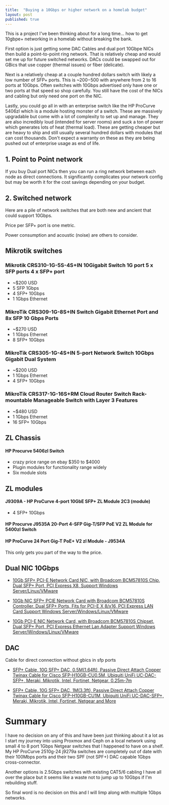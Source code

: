 ```yaml
---
title:  "Buying a 10Gbps or higher network on a homelab budget"
layout: post
published: true
---
```


This is a project I've been thinking about for a long time...  how to get 10gbpe+ networking in a homelab without breaking the bank.

First option is just getting some DAC Cables and dual port 10Gbpe NICs then build a point-to-point ring network. That is relatively cheap and would set me up for future switched networks.  DACs could be swapped out for GBics that use copper (thermal issues) or fiber (delicate).

Next is a relatively cheap at a couple hundred dollars switch with likely a low number of SFP+ ports. This is ~$200-$500 with anywhere from 2 to 16 ports at 10Gbps. Often switches with 10Gbps advertised only have one or two ports at that speed so shop carefully. You still have the cost of the NICs and cabling but only need one port on the NIC.

Lastly, you could go all in with an enterprise switch like the HP ProCurve 5406zl which is a module hosting monster of a switch. These are massively upgradable but come with a lot of complexity to set up and manage. They are also incredibly loud (intended for server rooms) and suck a ton of power which generates lots of heat (thermal load). These are getting cheaper but are heavy to ship and still usually several hundred dollars with modules that can cost thousands. Don't expect a warranty on these as they are being pushed out of enterprise usage as end of life. 

## 1. Point to Point network

If you buy Dual port NICs then you can run a ring network between each node as direct connections. It significantly complicates your network config but may be worth it for the cost savings depending on your budget.

## 2. Switched network

Here are a pile of network switches that are both new and ancient that could support 10Gbps.

Price per SFP+ port is one metric.

Power consumption and acoustic (noise) are others to consider.

## Mikrotik switches

### Mikrotik CRS310-1G-5S-4S+IN 10Gigabit Switch 1G port 5 x SFP ports 4 x SFP+ port
 - ~$200 USD
 - 5 SFP 1Gbps
 - 4 SFP+ 10Gbps
 - 1 1Gbps Ethernet

### MikroTik CRS309-1G-8S+IN Switch Gigabit Ethernet Port and 8x SFP 10 Gbps Ports
 - ~$270 USD
 - 1 1Gbps Ethernet
 - 8 SFP+ 10Gbps

### MikroTik CRS305-1G-4S+IN 5-port Network Switch 10Gbps Gigabit Dual System
 - ~$200 USD
 - 1 1Gbps Ethernet
 - 4 SFP+ 10Gbps

### MikroTik CRS317-1G-16S+RM Cloud Router Switch Rack-mountable Manageable Switch with Layer 3 Features
 - ~$480 USD
 - 1 1Gbps Ethernet
 - 16 SFP+ 10Gbps

## ZL Chassis 

#### HP Procurve 5406zl Switch
  - crazy price range on ebay $350 to $4000
  - Plugin modules for functionality range widely
  - Six module slots

## ZL modules

#### J9309A - HP ProCurve 4-port 10GbE SFP+ ZL Module 2C3 (module)
  - 4 SFP+ 10Gbps
#### HP Procurve J9535A 20-Port 4-SFP Gig-T/SFP PoE V2 ZL Module for 5400zl Switch
#### HP ProCurve 24 Port Gig-T PoE+ V2 zl Module - J9534A

This only gets you part of the way to the price.


## Dual NIC 10Gbps

- [10Gb SFP+ PCI-E Network Card NIC, with Broadcom BCM57810S Chip, Dual SFP+ Port, PCI Express X8, Support Windows Server/Linux/VMware](https://a.co/d/3iLT95r)

- [10Gb NIC SFP+ PCIE Network Card with Broadcom BCM57810S Controller, Dual SFP+ Ports, Fits for PCI-E X 8/x16, PCI Express LAN Card Support Windows Server/Windows/Linux/VMware](https://a.co/d/2e8q0UF)

- [10Gb PCI-E NIC Network Card, with Broadcom BCM57810S Chipset, Dual SFP+ Port, PCI Express Ethernet Lan Adapter Support Windows Server/Windows/Linux/VMware](https://a.co/d/aIRizA9)

## DAC 

Cable for direct connection without gbics in sfp ports

- [SFP+ Cable, 10G SFP+ DAC, 0.5M(1.64ft), Passive Direct Attach Copper Twinax Cable for Cisco SFP-H10GB-CU0.5M, Ubiquiti UniFi UC-DAC-SFP+, Meraki, Mikrotik, Intel, Fortinet, Netgear, 0.25m-7m](https://a.co/d/fuTFqlt)

- [SFP+ Cable, 10G SFP+ DAC, 1M(3.3ft), Passive Direct Attach Copper Twinax Cable for Cisco SFP-H10GB-CU1M, Ubiquiti UniFi UC-DAC-SFP+, Meraki, Mikrotik, Intel, Fortinet, Netgear and More](https://a.co/d/9naZi3p)

# Summary

I have no decision on any of this and have been just thinking about it a lot as I start my journey into using Proxmox and Ceph on a local network using small 4 to 8 port 1Gbps Netgear switches that I happened to have on a shelf. My HP ProCurve 2510g-24 j9279a switches are completely out of date with their 100Mbps ports and their two SPF (not SPF+) DAC capable 1Gbps cross-connector.

Another options is 2.5Gbps switches with existing CAT5/6 cabling I have all over the place but it seems like a waste not to jump up to 10Gbps if I'm rebuilding stuff.

So final word is no decision on this and I will limp along with multiple 1Gbps networks.

